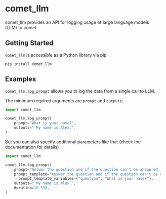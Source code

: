 # comet_llm

comet_llm provides an API for logging usage of large language models (LLM) to comet.

## Getting Started

`comet_llm` is accessible as a Python library via pip
```
pip install comet_llm
```

## Examples
`comet_llm.log_prompt` allows you to log the data from a single call to LLM.  

The minimum required arguments are `prompt` and `outputs`:
```python
import comet_llm

comet_llm.log_prompt(
    prompt="What is your name?",
    outputs=" My name is Alex.",
)
```
But you can also specify additional parameters like that (check the documentation for details)

```python
import comet_llm

comet_llm.log_prompt(
    prompt="Answer the question and if the question can't be answered, say \"I don't know\"\n\n---\n\nQuestion: What is your name?\nAnswer:",
    prompt_template="Answer the question and if the question can't be answered, say \"I don't know\"\n\n---\n\nQuestion: {{question}}?\nAnswer:",
	  prompt_template_variables={"question": "What is your name?"},
    outputs=" My name is Alex.",
    duration=16.598,
)
```
